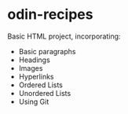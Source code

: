 # odin-recipes

Basic HTML project, incorporating:

- Basic paragraphs
- Headings
- Images
- Hyperlinks
- Ordered Lists
- Unordered Lists
- Using Git
